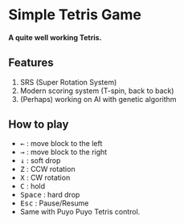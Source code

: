 # Simple Tetris Game

#### A quite well working Tetris.

## Features
   1. SRS (Super Rotation System)
   2. Modern scoring system (T-spin, back to back)
   3. (Perhaps) working on AI with genetic algorithm

## How to play
   - <kbd>←</kbd> : move block to the left
   - <kbd>→</kbd> : move block to the right
   - <kbd>↓</kbd> : soft drop
   - <kbd>Z</kbd> : CCW rotation
   - <kbd>X</kbd> : CW rotation
   - <kbd>C</kbd> : hold
   - <kbd>Space</kbd> : hard drop
   - <kbd>Esc</kbd> : Pause/Resume
   - Same with Puyo Puyo Tetris control.
